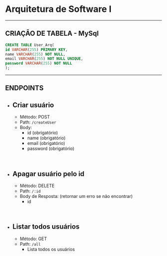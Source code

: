 # Arquitetura de Software I 
---

## CRIAÇÃO DE TABELA - MySql

```sql
CREATE TABLE User_Arq(
id VARCHAR(255) PRIMARY KEY,
name VARCHAR(255) NOT NULL,
email VARCHAR(255) NOT NULL UNIQUE,
password VARCHAR(255) NOT NULL
);
```
---

## ENDPOINTS 

* ## Criar usuário
  * Método: POST
  * Path: `/createUser`
  * Body:
    * id (obrigatório)
    * name (obrigatório)
    * email (obrigatório)
    * password (obrigatório)

<br>  

* ## Apagar usuário pelo id
  * Método: DELETE
  * Path: `/:id`
  * Body de Resposta: (retornar um erro se não encontrar)
    * id
    
<br> 

* ## Listar todos usuários
  * Método: GET
  * Path: `/all`
    * Lista todos os usuários
  